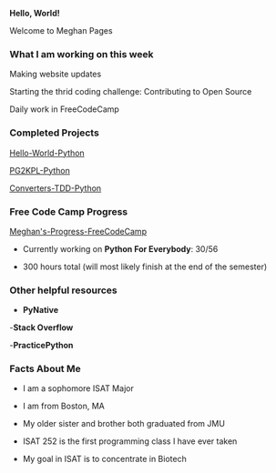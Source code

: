 **Hello, World!**
 
  Welcome to Meghan Pages


### What I am working on this week

Making website updates

Starting the thrid coding challenge: Contributing to Open Source

Daily work in FreeCodeCamp


### Completed Projects
  
  [Hello-World-Python](https://github.com/gelermmd/Hello-World-Python)

  [PG2KPL-Python](https://github.com/gelermmd/mpg2kpl-python)

  [Converters-TDD-Python](https://github.com/gelermmd/converters-tdd-python)



### Free Code Camp Progress

  [Meghan's-Progress-FreeCodeCamp](https://www.freecodecamp.org/learn/)
 
- Currently working on **Python For Everybody**: 30/56

- 300 hours total (will most likely finish at the end of the semester)



### Other helpful resources

- **PyNative**

-**Stack Overflow**

-**PracticePython**

### Facts About Me

- I am a sophomore ISAT Major

- I am from Boston, MA

- My older sister and brother both graduated from JMU

- ISAT 252 is the first programming class I have ever taken

- My goal in ISAT is to concentrate in Biotech







